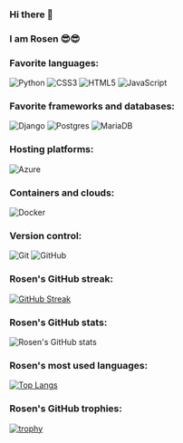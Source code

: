 ### Hi there 👋
### I am Rosen 😎😎
### Favorite languages:
![Python](https://img.shields.io/badge/python-3670A0?style=for-the-badge&logo=python&logoColor=ffdd54)
![CSS3](https://img.shields.io/badge/css3-%231572B6.svg?style=for-the-badge&logo=css3&logoColor=white)
![HTML5](https://img.shields.io/badge/html5-%23E34F26.svg?style=for-the-badge&logo=html5&logoColor=white)
![JavaScript](https://img.shields.io/badge/javascript-%23323330.svg?style=for-the-badge&logo=javascript&logoColor=%23F7DF1E)

### Favorite frameworks and databases:
![Django](https://img.shields.io/badge/django-%23092E20.svg?style=for-the-badge&logo=django&logoColor=white)
![Postgres](https://img.shields.io/badge/postgres-%23316192.svg?style=for-the-badge&logo=postgresql&logoColor=white)
![MariaDB](https://img.shields.io/badge/MariaDB-003545?style=for-the-badge&logo=mariadb&logoColor=white)

### Hosting platforms:
![Azure](https://img.shields.io/badge/azure-%230072C6.svg?style=for-the-badge&logo=microsoftazure&logoColor=white)

### Containers and clouds:
![Docker](https://img.shields.io/badge/docker-%230db7ed.svg?style=for-the-badge&logo=docker&logoColor=white)

### Version control:
![Git](https://img.shields.io/badge/git-%23F05033.svg?style=for-the-badge&logo=git&logoColor=white)
![GitHub](https://img.shields.io/badge/github-%23121011.svg?style=for-the-badge&logo=github&logoColor=white)

### Rosen's GitHub streak:
[![GitHub Streak](https://streak-stats.demolab.com?user=RosenCodes20&theme=tokyonight)](https://git.io/streak-stats)

### Rosen's GitHub stats:
![Rosen's GitHub stats](https://github-readme-stats.vercel.app/api?username=RosenCodes20&theme=tokyonight&show_icons=true)

### Rosen's most used languages:
[![Top Langs](https://github-readme-stats.vercel.app/api/top-langs/?username=RosenCodes20&theme=tokyonight)](https://github.com/anuraghazra/github-readme-stats)

### Rosen's GitHub trophies:
[![trophy](https://github-profile-trophy.vercel.app/?username=RosenCodes20&theme=tokyonight)](https://github.com/RosenCodes20/github-profile-trophy)
